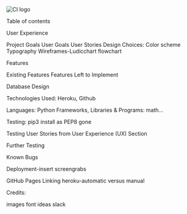 ![CI logo](https://codeinstitute.s3.amazonaws.com/fullstack/ci_logo_small.png)


Table of contents

User Experience

Project Goals
User Goals
User Stories
Design Choices:
Color scheme
Typography
Wireframes-Ludicchart flowchart

Features

Existing Features
Features Left to Implement

Database Design

Technologies Used: Heroku, Github

Languages: Python
Frameworks, Libraries & Programs: math...

Testing: pip3 install as PEP8 gone

Testing User Stories from User Experience (UX) Section

Further Testing

Known Bugs

Deployment-insert screengrabs

GitHub Pages
Linking heroku-automatic versus manual

Credits:

images
font
ideas
slack


